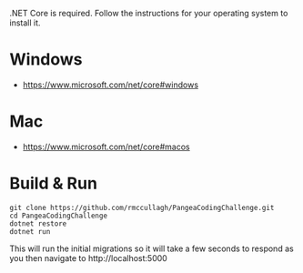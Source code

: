 .NET Core is required. Follow the instructions for your operating system to 
install it.

# Windows
- https://www.microsoft.com/net/core#windows

# Mac
- https://www.microsoft.com/net/core#macos

# Build & Run
```
git clone https://github.com/rmccullagh/PangeaCodingChallenge.git
cd PangeaCodingChallenge
dotnet restore
dotnet run
```

This will run the initial migrations so it will take a few seconds to respond as you then navigate to http://localhost:5000